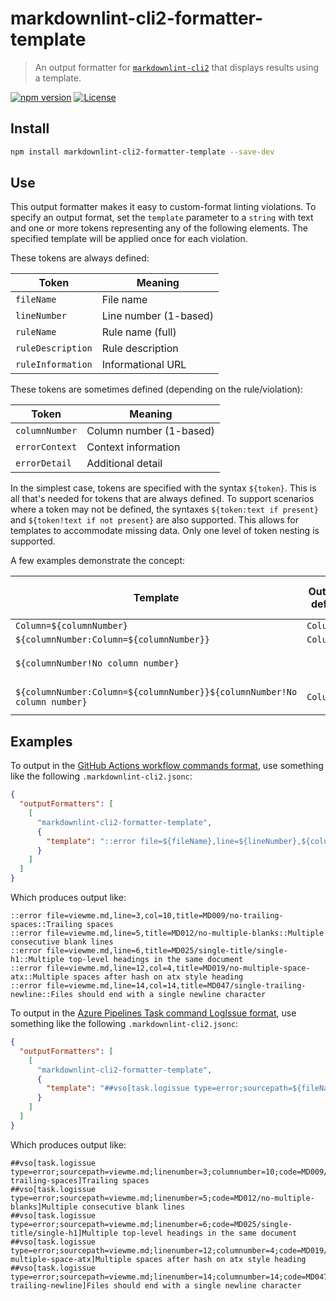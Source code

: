 # markdownlint-cli2-formatter-template

> An output formatter for [`markdownlint-cli2`][markdownlint-cli2] that displays
> results using a template.

[![npm version][npm-image]][npm-url]
[![License][license-image]][license-url]

## Install

```bash
npm install markdownlint-cli2-formatter-template --save-dev
```

## Use

This output formatter makes it easy to custom-format linting violations. To
specify an output format, set the `template` parameter to a `string` with text
and one or more tokens representing any of the following elements. The specified
template will be applied once for each violation.

These tokens are always defined:

| Token             | Meaning               |
|-------------------|-----------------------|
| `fileName`        | File name             |
| `lineNumber`      | Line number (1-based) |
| `ruleName`        | Rule name (full)      |
| `ruleDescription` | Rule description      |
| `ruleInformation` | Informational URL     |

These tokens are sometimes defined (depending on the rule/violation):

| Token          | Meaning                 |
|----------------|-------------------------|
| `columnNumber` | Column number (1-based) |
| `errorContext` | Context information     |
| `errorDetail`  | Additional detail       |

In the simplest case, tokens are specified with the syntax `${token}`. This is
all that's needed for tokens that are always defined. To support scenarios where
a token may not be defined, the syntaxes `${token:text if present}` and
`${token!text if not present}` are also supported. This allows for templates to
accommodate missing data. Only one level of token nesting is supported.

A few examples demonstrate the concept:

<!-- markdownlint-disable line-length -->

| Template                                                                 | Output if defined | Output if not defined |
|--------------------------------------------------------------------------|-------------------|-----------------------|
| `Column=${columnNumber}`                                                 | `Column=10`       | `Column=`             |
| `${columnNumber:Column=${columnNumber}}`                                 | `Column=10`       |                       |
| `${columnNumber!No column number}`                                       |                   | `No column number`    |
| `${columnNumber:Column=${columnNumber}}${columnNumber!No column number}` | `Column=10`       | `No column number`    |

<!-- markdownlint-restore -->

## Examples

To output in the [GitHub Actions workflow commands format][workflow-commands],
use something like the following `.markdownlint-cli2.jsonc`:

```json
{
  "outputFormatters": [
    [
      "markdownlint-cli2-formatter-template",
      {
        "template": "::error file=${fileName},line=${lineNumber},${columnNumber:col=${columnNumber},}title=${ruleName}::${ruleDescription}"
      }
    ]
  ]
}
```

Which produces output like:

```text
::error file=viewme.md,line=3,col=10,title=MD009/no-trailing-spaces::Trailing spaces
::error file=viewme.md,line=5,title=MD012/no-multiple-blanks::Multiple consecutive blank lines
::error file=viewme.md,line=6,title=MD025/single-title/single-h1::Multiple top-level headings in the same document
::error file=viewme.md,line=12,col=4,title=MD019/no-multiple-space-atx::Multiple spaces after hash on atx style heading
::error file=viewme.md,line=14,col=14,title=MD047/single-trailing-newline::Files should end with a single newline character
```

To output in the [Azure Pipelines Task command LogIssue format][task-logissue],
use something like the following `.markdownlint-cli2.jsonc`:

```json
{
  "outputFormatters": [
    [
      "markdownlint-cli2-formatter-template",
      {
        "template": "##vso[task.logissue type=error;sourcepath=${fileName};linenumber=${lineNumber};${columnNumber:columnumber=${columnNumber};}code=${ruleName}]${ruleDescription}"
      }
    ]
  ]
}
```

Which produces output like:

```text
##vso[task.logissue type=error;sourcepath=viewme.md;linenumber=3;columnumber=10;code=MD009/no-trailing-spaces]Trailing spaces
##vso[task.logissue type=error;sourcepath=viewme.md;linenumber=5;code=MD012/no-multiple-blanks]Multiple consecutive blank lines
##vso[task.logissue type=error;sourcepath=viewme.md;linenumber=6;code=MD025/single-title/single-h1]Multiple top-level headings in the same document
##vso[task.logissue type=error;sourcepath=viewme.md;linenumber=12;columnumber=4;code=MD019/no-multiple-space-atx]Multiple spaces after hash on atx style heading
##vso[task.logissue type=error;sourcepath=viewme.md;linenumber=14;columnumber=14;code=MD047/single-trailing-newline]Files should end with a single newline character
```

[license-image]: https://img.shields.io/npm/l/markdownlint-cli2-formatter-template.svg
[license-url]: https://opensource.org/licenses/MIT
[markdownlint-cli2]: https://github.com/DavidAnson/markdownlint-cli2
[npm-image]: https://img.shields.io/npm/v/markdownlint-cli2-formatter-template.svg
[npm-url]: https://www.npmjs.com/package/markdownlint-cli2-formatter-template
[task-logissue]: https://learn.microsoft.com/en-us/azure/devops/pipelines/scripts/logging-commands?view=azure-devops&tabs=bash#logissue-log-an-error-or-warning
[workflow-commands]: https://docs.github.com/en/actions/writing-workflows/choosing-what-your-workflow-does/workflow-commands-for-github-actions
